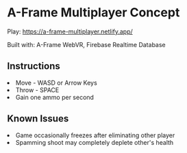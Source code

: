 <h1> A-Frame Multiplayer Concept </h1>

Play: https://a-frame-multiplayer.netlify.app/

Built with: A-Frame WebVR, Firebase Realtime Database

<h2> Instructions </h2>
<li> Move - WASD or Arrow Keys </li>
<li> Throw - SPACE </li>
<li> Gain one ammo per second </li>

<h2> Known Issues </h2>
<li> Game occasionally freezes after eliminating other player </li>
<li> Spamming shoot may completely deplete other's health </li>
